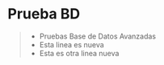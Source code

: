 # Prueba BD
> - Pruebas Base de Datos Avanzadas
> - Esta linea es nueva
> - Esta es otra linea nueva
